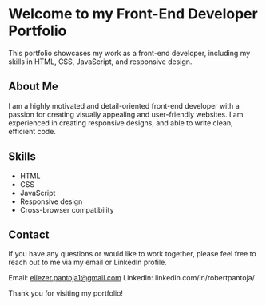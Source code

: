 # Welcome to my Front-End Developer Portfolio

This portfolio showcases my work as a front-end developer, including my skills in HTML, CSS, JavaScript, and responsive design.

## About Me

I am a highly motivated and detail-oriented front-end developer with a passion for creating visually appealing and user-friendly websites. I am experienced in creating responsive designs, and able to write clean, efficient code.

## Skills

+ HTML
+ CSS
+ JavaScript
+ Responsive design
+ Cross-browser compatibility

## Contact

If you have any questions or would like to work together, please feel free to reach out to me via my email or LinkedIn profile.

Email: eliezer.pantoja1@gmail.com
LinkedIn: linkedin.com/in/robertpantoja/

Thank you for visiting my portfolio!


